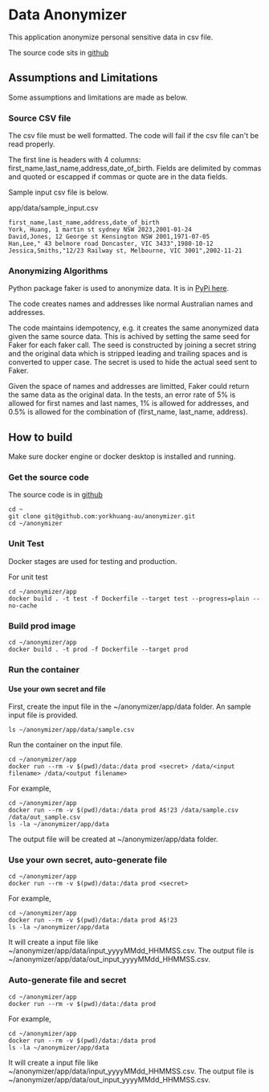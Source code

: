 # Data Anonymizer

This application anonymize personal sensitive data in csv file.

The source code sits in [github](https://github.com/yorkhuang-au/anonymizer)

## Assumptions and Limitations
Some assumptions and limitations are made as below.

### Source CSV file
The csv file must be well formatted. The code will fail if the csv file can't be read properly.

The first line is headers with 4 columns: first_name,last_name,address,date_of_birth.
Fields are delimited by commas and quoted or escapped if commas or quote are in the data fields.

Sample input csv file is below.

app/data/sample_input.csv
```
first_name,last_name,address,date_of_birth
York, Huang, 1 martin st sydney NSW 2023,2001-01-24
David,Jones, 12 George st Kensington NSW 2001,1971-07-05
Han,Lee," 43 belmore road Doncaster, VIC 3433",1980-10-12
Jessica,Smiths,"12/23 Railway st, Melbourne, VIC 3001",2002-11-21
```

### Anonymizing Algorithms
Python package faker is used to anonymize data. It is in [PyPi here](https://pypi.org/project/Faker/).

The code creates names and addresses like normal Australian names and addresses.

The code maintains idempotency, e.g. it creates the same anonymized data given the same source data. This is achived by setting the same seed for Faker for each faker call. The seed is constructed by joining a secret string and the original data which is stripped leading and trailing spaces and is converted to upper case. The secret is used to hide the actual seed sent to Faker.

Given the space of names and addresses are limitted, Faker could return the same data as the original data. In the tests, an error rate of 5% is allowed for first names and last names, 1% is allowed for addresses, and 0.5% is allowed for the combination of (first_name, last_name, address).


## How to build

Make sure docker engine or docker desktop is installed and running.

### Get the source code
The source code is in [github](https://github.com/yorkhuang-au/anonymizer)

```
cd ~
git clone git@github.com:yorkhuang-au/anonymizer.git
cd ~/anonymizer
```

### Unit Test
Docker stages are used for testing and production.

For unit test
```
cd ~/anonymizer/app
docker build . -t test -f Dockerfile --target test --progress=plain --no-cache
```

### Build prod image
```
cd ~/anonymizer/app
docker build . -t prod -f Dockerfile --target prod
```

### Run the container

#### Use your own secret and file
First, create the input file in the ~/anonymizer/app/data folder.
An sample input file is provided.

```
ls ~/anonymizer/app/data/sample.csv
```

Run the container on the input file.
```
cd ~/anonymizer/app
docker run --rm -v $(pwd)/data:/data prod <secret> /data/<input filename> /data/<output filename>
```

For example, 

```
cd ~/anonymizer/app
docker run --rm -v $(pwd)/data:/data prod A$!23 /data/sample.csv /data/out_sample.csv
ls -la ~/anonymizer/app/data
```
The output file will be created at ~/anonymizer/app/data folder.

### Use your own secret, auto-generate file
```
cd ~/anonymizer/app
docker run --rm -v $(pwd)/data:/data prod <secret>
```

For example, 

```
cd ~/anonymizer/app
docker run --rm -v $(pwd)/data:/data prod A$!23
ls -la ~/anonymizer/app/data
```

It will create a input file like ~/anonymizer/app/data/input_yyyyMMdd_HHMMSS.csv.
The output file is ~/anonymizer/app/data/out_input_yyyyMMdd_HHMMSS.csv.


### Auto-generate file and secret
```
cd ~/anonymizer/app
docker run --rm -v $(pwd)/data:/data prod
```

For example, 

```
cd ~/anonymizer/app
docker run --rm -v $(pwd)/data:/data prod
ls -la ~/anonymizer/app/data
```

It will create a input file like ~/anonymizer/app/data/input_yyyyMMdd_HHMMSS.csv.
The output file is ~/anonymizer/app/data/out_input_yyyyMMdd_HHMMSS.csv.
